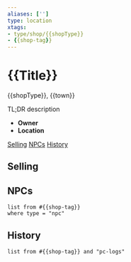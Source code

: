 ```yaml
---
aliases: ['']
type: location
xtags: 
- type/shop/{{shopType}}
- {{shop-tag}}
---
```

# {{Title}}
<span class="subhead">{{shopType}}, {{town}}</span>

TL;DR description

* **Owner**
* **Location**

<span class="nav">[Selling](#Selling) [NPCs](#NPCs) [History](#History)</span>
## Selling

## NPCs

```dataview
list from #{{shop-tag}}
where type = "npc"
```

## History
```dataview
list from #{{shop-tag}} and "pc-logs"
```